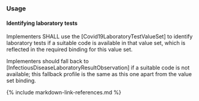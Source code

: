 ### Usage

#### Identifying laboratory tests

Implementers SHALL use the [Covid19LaboratoryTestValueSet] to identify laboratory tests if a suitable code is available in that value set, which is reflected in the required binding for this value set.

Implementers should fall back to [InfectiousDiseaseLaboratoryResultObservation] if a suitable code is not available; this fallback profile is the same as this one apart from the value set binding.

{% include markdown-link-references.md %}
